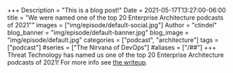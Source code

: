 +++
Description = "This is a blog post!"
Date = 2021-05-17T13:27:00-06:00
title = "We were named one of the top 20 Enterprise Architecture podcasts of 2021""
images = ["img/episode/default-social.jpg"]
Author = "ctindel"
blog_banner = "img/episode/default-banner.jpg"
blog_image = "img/episode/default.jpg"
categories = ["podcast", "architecture"]
tags = ["podcast"]
#series = ["The Nirvana of DevOps"]
#aliases = ["/##"]
+++
Threat Technology has named us one of the top 20 Enterprise Architecture
podcasts of 2021! For more info see [the
writeup](https://threat.technology/20-best-enterprise-architecture-podcasts-of-2021/).
